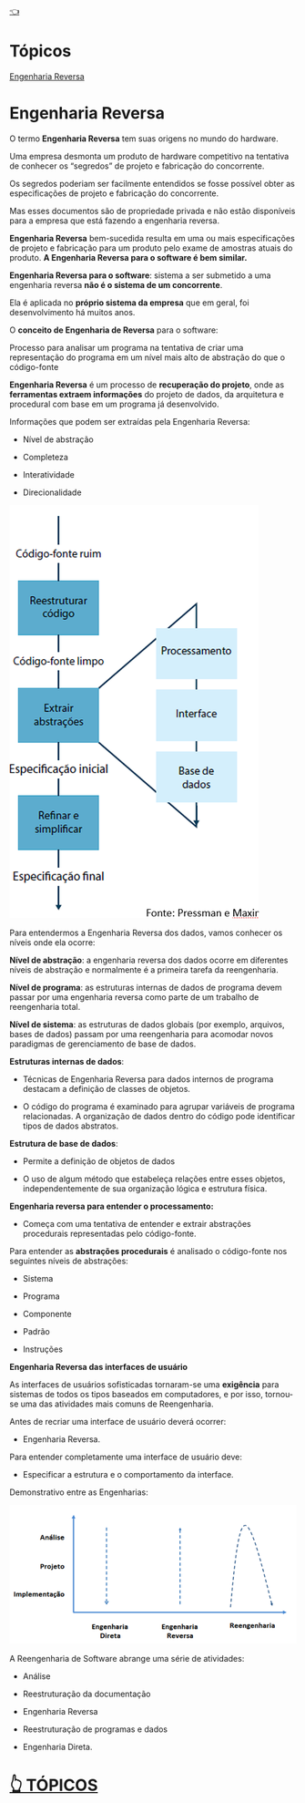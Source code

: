 [👈 ](https://github.com/Renanvt/topicos-especiais)

# Tópicos

[ Engenharia Reversa ](#engenharia-reversa)


# Engenharia Reversa

O termo **Engenharia Reversa** tem suas origens no mundo do hardware. 

Uma empresa desmonta um produto de hardware competitivo na tentativa de conhecer os “segredos” de projeto e fabricação do concorrente. 

Os segredos poderiam ser facilmente entendidos se fosse possível obter as especificações de projeto e fabricação do concorrente. 

Mas esses documentos são de propriedade privada e não estão disponíveis para a empresa que está fazendo a engenharia reversa. 

**Engenharia Reversa** bem-sucedida resulta em uma ou mais especificações de projeto e fabricação para um produto pelo exame de amostras atuais do produto. **A Engenharia Reversa para o software é bem similar.**

**Engenharia Reversa para o software**:  sistema a ser submetido a uma engenharia reversa **não é o sistema de um concorrente**. 

Ela é aplicada no **próprio sistema da empresa** que em geral, foi desenvolvimento há muitos anos. 

O **conceito de Engenharia de Reversa** para o software: 

Processo para analisar um programa na tentativa de criar uma representação do programa em um nível mais alto de abstração do que o código-fonte


**Engenharia Reversa** é um processo de **recuperação do projeto**, onde as **ferramentas extraem informações** do projeto de dados, da arquitetura e procedural com base em um programa já desenvolvido.

Informações que podem ser extraídas pela Engenharia Reversa:

- Nível de abstração

- Completeza

- Interatividade

- Direcionalidade

![ProcessoEngenhariaReversa](img/ProcessoEngenhariaReversa.PNG)

Para entendermos a Engenharia Reversa dos dados, vamos conhecer os níveis onde ela ocorre: 

**Nível de abstração**: a engenharia reversa dos dados ocorre em diferentes níveis de abstração e normalmente é a primeira tarefa da reengenharia.

**Nível de programa**: as estruturas internas de dados de programa devem passar por uma engenharia reversa como parte de um trabalho de reengenharia total.

**Nível de sistema**: as estruturas de dados globais (por exemplo, arquivos, bases de dados) passam por uma reengenharia para acomodar novos paradigmas de gerenciamento de base de dados.

**Estruturas internas de dados**:

- Técnicas de Engenharia Reversa para dados internos de programa destacam a definição de classes de objetos. 

- O código do programa é examinado para agrupar variáveis de programa relacionadas. A organização de dados dentro do código pode identificar tipos de dados abstratos. 

**Estrutura de base de dados**:

- Permite a definição de objetos de dados

- O uso de algum método que estabeleça relações entre esses objetos, independentemente de sua organização lógica e estrutura física. 

**Engenharia reversa para entender o processamento:**

- Começa com uma tentativa de entender e extrair abstrações procedurais representadas pelo código-fonte.

Para entender as **abstrações procedurais** é analisado o código-fonte nos seguintes níveis de abstrações: 

- Sistema

- Programa

- Componente

- Padrão

- Instruções

**Engenharia Reversa das interfaces de usuário**

As interfaces de usuários sofisticadas tornaram-se uma **exigência** para sistemas de todos os tipos baseados em computadores, e por isso, tornou-se uma das atividades mais comuns de Reengenharia. 

Antes de recriar uma interface de usuário deverá ocorrer:
- Engenharia Reversa. 

Para entender completamente uma interface de usuário deve:
- Especificar a estrutura e o comportamento da interface. 

Demonstrativo entre as Engenharias:

![DemostrativoEngenharias](img/DemostrativoEngenharias.PNG)

A Reengenharia de Software abrange uma série de atividades: 

- Análise

- Reestruturação da documentação

- Engenharia Reversa

- Reestruturação de programas e dados 

- Engenharia Direta. 

# [👆 TÓPICOS](#tópicos)















